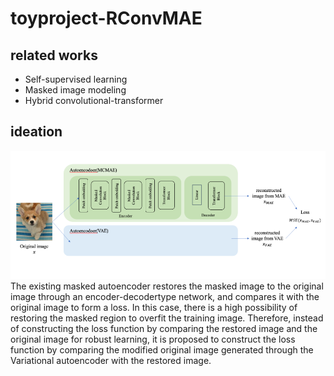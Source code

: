 # toyproject-RConvMAE  

## related works
- Self-supervised learning
- Masked image modeling
- Hybrid convolutional-transformer  
## ideation  
![(https://github.com/Jar199/toyproject-RConvMAE/blob/main/figures/fig2.png?raw=true)](https://raw.githubusercontent.com/Jar199/toyproject-RConvMAE/main/figures/fig2.png)  
The existing masked autoencoder restores the masked image to the original image through an encoder-decodertype network, and compares it with the original image to form a loss. In this case, there is a high possibility of restoring the masked region to overfit the training image. Therefore, instead of constructing the loss function by comparing the restored image and the original image for robust learning, it is proposed to construct the loss function by comparing the modified original image generated through the Variational autoencoder with the restored image.
